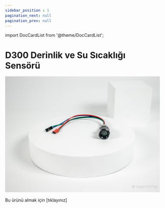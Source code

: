 ```yaml
---
sidebar_position : 1
pagination_next: null
pagination_prev: null
---
```


import DocCardList from '@theme/DocCardList';

# D300 Derinlik ve Su Sıcaklığı Sensörü

![Basınç sensorü](./image/basinc-sensoru.jpg)


Bu ürünü almak için [tıklayınız]

<DocCardList />